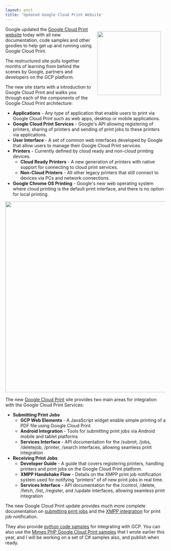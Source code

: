 ```yaml
---
layout: post
title: 'Updated Google Cloud Print Website'
---
```

<a title="Mimeo-Google Cloud Print" href="http://developer.mimeo.com" target="_blank"><img style="padding: 15px;" src="http://kinlane-productions.s3.amazonaws.com/mimeo/mimeo_connect_logo.jpg" alt="" width="200" align="right" /></a>Google updated the <a title="Google Cloud Print website" href="http://code.google.com/apis/cloudprint/docs/overview.html">Google Cloud Print website</a> today with all new documentation, code samples and other goodies to help get up and running using Google Cloud Print.<p></p>
The restructured site pulls together months of learning from behind the scenes by Google, partners and developers on the GCP platform.<p></p>
The new site starts with a introduction to Google Cloud Print and walks you through each of the components of the Google Cloud Print architecture:
<ul class="mainlist">
	<li><strong>Applications</strong> - Any type of application that enable users to print via Google Cloud Print such as web apps, desktop or mobile applications.</li>
	<li><strong>Google Cloud Print Services</strong> - Google's API allowing registering of printers, sharing of printers and sending of print jobs to these printers via applications.</li>
	<li><strong>User Interface </strong>- A set of common web interfaces developed by Google that allow users to manage their Google Cloud Print services.</li>
	<li><strong>Printers</strong> - Currently defined by cloud ready and non-cloud printing devices.
<ul class="mainlist">
	<li><strong>Cloud Ready Printers</strong> - A new generation of printers with native support for connecting to cloud print services.</li>
	<li><strong>Non-Cloud Printers</strong> - All other legacy printers that still connect to devices via PCs and network connections.</li>
</ul>
</li>
	<li><strong>Google Chrome OS Printing</strong> - Google's new web operating system where cloud printing is the default print interface, and there is no option for local printing.</li>
</ul>
<img class="aligncenter" src="http://kinlane-productions.s3.amazonaws.com/google/Google-Cloud-Print-Version-2.png" alt="" width="600" align="center" /><p></p>
The new <a title="Google Cloud Print" href="http://developer.mimeo.com/blog/blog_detail.php?ID=143">Google Cloud Print</a> site provides two main areas for integration with the Google Cloud Print Services:
<ul class="mainlist">
	<li><strong>Submitting Print Jobs</strong>
<ul class="mainlist">
	<li><strong>GCP Web Elements </strong>- A JavaScript widget enable simple printing of a PDF file using Google Cloud Print</li>
	<li><strong>Android Integration </strong>- Tools for submitting print jobs via Android mobile and tablet platforms</li>
	<li><strong>Services Interface </strong>- API documentation for the /submit, /jobs, /deletejob, /printer, /search interfaces, allowing seamless print integration</li>
</ul>
</li>
	<li><strong>Receiving Print Jobs</strong>
<ul class="mainlist">
	<li><strong>Developer Guide</strong> - A guide that covers registering printers, handling printers and print jobs on the Google Cloud Print platform.</li>
	<li><strong>XMPP Handshake Flow</strong> - Details on the XMPP print job notification system used for notifying "printers" of of new print jobs in real time.</li>
	<li><strong>Services Interface </strong>- API documentation for the /control, /delete, /fetch, /list, /register, and /update interfaces, allowing seamless print integration</li>
</ul>
</li>
</ul>
The new Google Cloud Print update provides much more complete documentation on <a title="submitting print jobs" href="http://code.google.com/apis/cloudprint/docs/sendJobs.html">submitting print jobs</a> and the <a title="XMPP integration" href="http://code.google.com/apis/cloudprint/docs/rawxmpp.html">XMPP integration</a> for print job notification.<p></p>
They also provide <a title="Google Cloud Print Python Code Samples" href="http://code.google.com/apis/cloudprint/docs/sendJobs.html">python code samples</a> for integrating with GCP.  You can also use the <a title="Mimeo PHP Gogole Cloud Print Samples" href="https://github.com/mimeoconnect/Google-Cloud-Print-Proxy">Mimeo PHP Google Cloud Print samples</a> that I wrote earlier this year, and I will be working on a set of C# samples also, and publish when ready.
